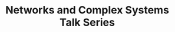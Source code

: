 ---
dateStart: 2007-04-25
dateEnd: 2007-04-25
title: "Networks and Complex Systems Talk Series"
venue: "SLIS, Indiana University"
organizer: "Peter A. Hook"
credit: "Places & Spaces"
city: Bloomginton
state: IN
country: USA
pdfLink:
venueImages:
 - sm: image01.sm.jpg
   lg: image01.lg.jpg
---